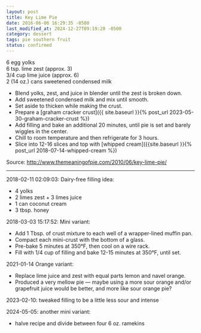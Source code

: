 ```yaml
---
layout: post
title: Key Lime Pie
date: 2016-06-06 16:29:35 -0500
last_modified_at: 2024-12-27T09:19:20 -0500
category: dessert
tags: pie southern fruit
status: confirmed
---
```

6 egg yolks  
6 tsp. lime zest (approx. 3)  
3/4 cup lime juice (approx. 6)  
2 (14 oz.) cans sweetened condensed milk  

* Blend yolks, zest, and juice in blender until the zest is broken down.
* Add sweetened condensed milk and mix until smooth.
* Set aside to thicken while making the crust.
* Prepare a [graham cracker crust]({{ site.baseurl }}{% post_url 2023-05-30-graham-cracker-crust %})
* Add filling and bake an additional 20 minutes, until pie is set and barely wiggles in the center.
* Chill to room temperature and then refrigerate for 3 hours.
* Slice into 12-16 slices and top with [whipped cream]({{site.baseurl }}{% post_url 2018-07-14-whipped-cream %})

Source: <http://www.themeaningofpie.com/2010/06/key-lime-pie/>

---

2018-02-11 02:09:03: Dairy-free filling idea:
* 4 yolks
* 2 limes zest + 3 limes juice
* 1 can coconut cream
* 3 tbsp. honey

2018-03-03 15:17:52: Mini variant:
* Add 1 Tbsp. of crust mixture to each well of a wrapper-lined muffin pan.
* Compact each mini-crust with the bottom of a glass.
* Pre-bake 5 minutes at 350°F, then cool on a wire rack.
* Fill with 1/4 cup of filling and bake 12-15 minutes at 350°F, until set.

2021-01-14 Orange variant:
* Replace lime juice and zest with equal parts lemon and navel orange.
* Produced a very mellow pie — maybe using a more sour orange and/or grapefruit juice would
  be better, and more like sour orange pie?

2023-02-10: tweaked filling to be a little less sour and intense

2024-05-05: another mini variant:
* halve recipe and divide between four 6 oz. ramekins
